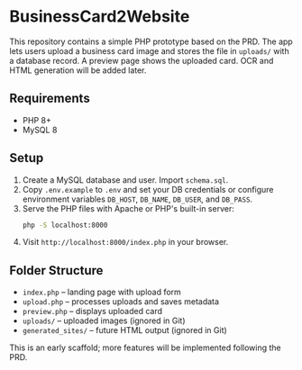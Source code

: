 # BusinessCard2Website

This repository contains a simple PHP prototype based on the PRD. The app lets users upload a business card image and stores the file in `uploads/` with a database record. A preview page shows the uploaded card. OCR and HTML generation will be added later.

## Requirements
- PHP 8+
- MySQL 8

## Setup
1. Create a MySQL database and user. Import `schema.sql`.
2. Copy `.env.example` to `.env` and set your DB credentials or configure environment variables `DB_HOST`, `DB_NAME`, `DB_USER`, and `DB_PASS`.
3. Serve the PHP files with Apache or PHP's built-in server:
   ```bash
   php -S localhost:8000
   ```
4. Visit `http://localhost:8000/index.php` in your browser.

## Folder Structure
- `index.php` – landing page with upload form
- `upload.php` – processes uploads and saves metadata
- `preview.php` – displays uploaded card
- `uploads/` – uploaded images (ignored in Git)
- `generated_sites/` – future HTML output (ignored in Git)

This is an early scaffold; more features will be implemented following the PRD.
